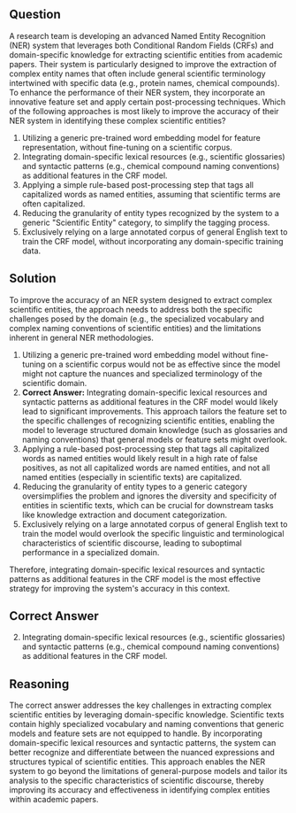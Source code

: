 ## Question
A research team is developing an advanced Named Entity Recognition (NER) system that leverages both Conditional Random Fields (CRFs) and domain-specific knowledge for extracting scientific entities from academic papers. Their system is particularly designed to improve the extraction of complex entity names that often include general scientific terminology intertwined with specific data (e.g., protein names, chemical compounds). To enhance the performance of their NER system, they incorporate an innovative feature set and apply certain post-processing techniques. Which of the following approaches is most likely to improve the accuracy of their NER system in identifying these complex scientific entities?

1. Utilizing a generic pre-trained word embedding model for feature representation, without fine-tuning on a scientific corpus.
2. Integrating domain-specific lexical resources (e.g., scientific glossaries) and syntactic patterns (e.g., chemical compound naming conventions) as additional features in the CRF model.
3. Applying a simple rule-based post-processing step that tags all capitalized words as named entities, assuming that scientific terms are often capitalized.
4. Reducing the granularity of entity types recognized by the system to a generic "Scientific Entity" category, to simplify the tagging process.
5. Exclusively relying on a large annotated corpus of general English text to train the CRF model, without incorporating any domain-specific training data.

## Solution
To improve the accuracy of an NER system designed to extract complex scientific entities, the approach needs to address both the specific challenges posed by the domain (e.g., the specialized vocabulary and complex naming conventions of scientific entities) and the limitations inherent in general NER methodologies. 

1. Utilizing a generic pre-trained word embedding model without fine-tuning on a scientific corpus would not be as effective since the model might not capture the nuances and specialized terminology of the scientific domain.
2. **Correct Answer:** Integrating domain-specific lexical resources and syntactic patterns as additional features in the CRF model would likely lead to significant improvements. This approach tailors the feature set to the specific challenges of recognizing scientific entities, enabling the model to leverage structured domain knowledge (such as glossaries and naming conventions) that general models or feature sets might overlook.
3. Applying a rule-based post-processing step that tags all capitalized words as named entities would likely result in a high rate of false positives, as not all capitalized words are named entities, and not all named entities (especially in scientific texts) are capitalized.
4. Reducing the granularity of entity types to a generic category oversimplifies the problem and ignores the diversity and specificity of entities in scientific texts, which can be crucial for downstream tasks like knowledge extraction and document categorization.
5. Exclusively relying on a large annotated corpus of general English text to train the model would overlook the specific linguistic and terminological characteristics of scientific discourse, leading to suboptimal performance in a specialized domain.

Therefore, integrating domain-specific lexical resources and syntactic patterns as additional features in the CRF model is the most effective strategy for improving the system's accuracy in this context.

## Correct Answer
2. Integrating domain-specific lexical resources (e.g., scientific glossaries) and syntactic patterns (e.g., chemical compound naming conventions) as additional features in the CRF model.

## Reasoning
The correct answer addresses the key challenges in extracting complex scientific entities by leveraging domain-specific knowledge. Scientific texts contain highly specialized vocabulary and naming conventions that generic models and feature sets are not equipped to handle. By incorporating domain-specific lexical resources and syntactic patterns, the system can better recognize and differentiate between the nuanced expressions and structures typical of scientific entities. This approach enables the NER system to go beyond the limitations of general-purpose models and tailor its analysis to the specific characteristics of scientific discourse, thereby improving its accuracy and effectiveness in identifying complex entities within academic papers.